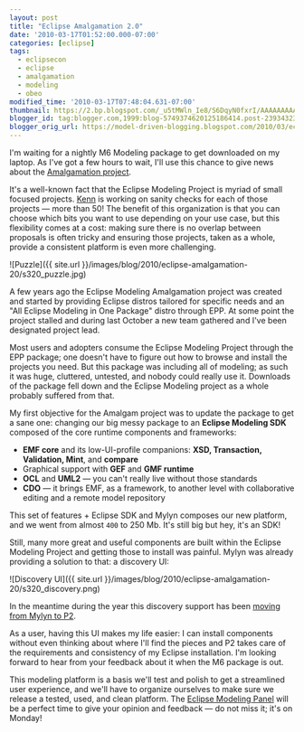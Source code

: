 ```yaml
---
layout: post
title: "Eclipse Amalgamation 2.0"
date: '2010-03-17T01:52:00.000-07:00'
categories: [eclipse]
tags:
  - eclipsecon
  - eclipse
  - amalgamation
  - modeling
  - obeo
modified_time: '2010-03-17T07:48:04.631-07:00'
thumbnail: https://2.bp.blogspot.com/_u5tMWln_Ie8/S6DqyN0fxrI/AAAAAAAAARI/gjLiFrDCZ6U/s72-c/puzzle.jpg
blogger_id: tag:blogger.com,1999:blog-5749374620125186414.post-2393432359444410631
blogger_orig_url: https://model-driven-blogging.blogspot.com/2010/03/eclipse-amalgamation-20.html
---
```


I'm waiting for a nightly M6 Modeling package to get downloaded on my laptop. As I've got a few hours to wait, I'll use this chance to give news about the [Amalgamation project](https://www.eclipse.dev/modeling/amalgam/).

It's a well-known fact that the Eclipse Modeling Project is myriad of small focused projects. [Kenn](https://kenn-hussey.blogspot.com/) is working on sanity checks for each of those projects — more than 50! The benefit of this organization is that you can choose which bits you want to use depending on your use case, but this flexibility comes at a cost: making sure there is no overlap between proposals is often tricky and ensuring those projects, taken as a whole, provide a consistent platform is even more challenging.

![Puzzle]({{ site.url }}/images/blog/2010/eclipse-amalgamation-20/s320_puzzle.jpg)

A few years ago the Eclipse Modeling Amalgamation project was created and started by providing Eclipse distros tailored for specific needs and an "All Eclipse Modeling in One Package" distro through EPP. At some point the project stalled and during last October a new team gathered and I've been designated project lead.

Most users and adopters consume the Eclipse Modeling Project through the EPP package; one doesn't have to figure out how to browse and install the projects you need. But this package was including all of modeling; as such it was huge, cluttered, untested, and nobody could really use it. Downloads of the package fell down and the Eclipse Modeling project as a whole probably suffered from that.

My first objective for the Amalgam project was to update the package to get a sane one: changing our big messy package to an **Eclipse Modeling SDK** composed of the core runtime components and frameworks:

- **EMF core** and its low-UI-profile companions: **XSD, Transaction, Validation, Mint**, and **compare**
- Graphical support with **GEF** and **GMF runtime**
- **OCL** and **UML2** — you can't really live without those standards
- **CDO** — it brings EMF, as a framework, to another level with collaborative editing and a remote model repository

This set of features + Eclipse SDK and Mylyn composes our new platform, and we went from almost `400` to 250 Mb. It's still big but hey, it's an SDK!

Still, many more great and useful components are built within the Eclipse Modeling Project and getting those to install was painful. Mylyn was already providing a solution to that: a discovery UI:

![Discovery UI]({{ site.url }}/images/blog/2010/eclipse-amalgamation-20/s320_discovery.png)

In the meantime during the year this discovery support has been [moving from Mylyn to P2](https://bugs.eclipse.org/bugs/show_bug.cgi?id=295273).

As a user, having this UI makes my life easier: I can install components without even thinking about where I'll find the pieces and P2 takes care of the requirements and consistency of my Eclipse installation. I'm looking forward to hear from your feedback about it when the M6 package is out.

This modeling platform is a basis we'll test and polish to get a streamlined user experience, and we'll have to organize ourselves to make sure we release a tested, used, and clean platform. The [Eclipse Modeling Panel](https://www.eclipsecon.org/2010/sessions/sessions?id=1528) will be a perfect time to give your opinion and feedback — do not miss it; it's on Monday!
